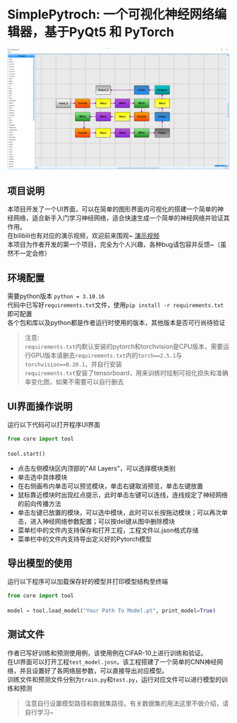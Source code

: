 # SimplePytroch: 一个可视化神经网络编辑器，基于PyQt5 和 PyTorch
![演示图片](pic/演示图片.png "UI界面")
## 项目说明
本项目开发了一个UI界面，可以在简单的图形界面内可视化的搭建一个简单的神经网络，适合新手入门学习神经网络，适合快速生成一个简单的神经网络并验证其作用。<br>
在bilibili也有对应的演示视频，欢迎前来围观~ [演示视频 ](https://www.bilibili.com/video/BV1ueAWeUEhT)<br>
本项目为作者开发的第一个项目，完全为个人兴趣，各种bug请包容并反馈~（虽然不一定会修）
## 环境配置
需要python版本 `python = 3.10.16`<br>
代码中已写好`requirements.txt`文件，使用`pip install -r requirements.txt`即可配置<br>
各个包和库以及python都是作者运行时使用的版本，其他版本是否可行尚待验证<br>
> 注意:<br>
> `requirements.txt`内默认安装的pytorch和torchvision是CPU版本，需要运行GPU版本请删去`requirements.txt`内的`torch==2.5.1`与`torchvision==0.20.1`，并自行安装<br>
> `requirements.txt`安装了tensorboard，用来训练时绘制可视化损失和准确率变化图，如果不需要可以自行删去
## UI界面操作说明
运行以下代码可以打开程序UI界面
```python
from core import tool

tool.start()
```
- 点击左侧模块区内顶部的"All Layers"，可以选择模块类别
- 单击选中具体模块
- 在右侧画布内单击可以预览模块，单击右键取消预览，单击左键放置
- 鼠标靠近模块时出现红点提示，此时单击左键可以连线，连线规定了神经网络的前向传播方法
- 单击左键已放置的模块，可以选中模块，此时可以长按拖动模块；可以再次单击，进入神经网络参数配置；可以按del键从图中删除模块
- 菜单栏中的文件内支持保存和打开工程，工程文件以.json格式存储
- 菜单栏中的文件内支持导出定义好的Pytorch模型
## 导出模型的使用
运行以下程序可以加载保存好的模型并打印模型结构至终端
```python
from core import tool

model = tool.load_model("Your Path To Model.pt", print_model=True)
```
## 测试文件
作者已写好训练和预测使用例，该使用例在CIFAR-10上进行训练和验证。<br>
在UI界面可以打开工程`test_model.josn`，该工程搭建了一个简单的CNN神经网络，并且设置好了各网络层参数，可以直接导出对应模型。<br>
训练文件和预测文件分别为`train.py`和`test.py`，运行对应文件可以进行模型的训练和预测
> 注意自行设置模型路径和数据集路径。有关数据集的用法这里不做介绍，请自行学习~
